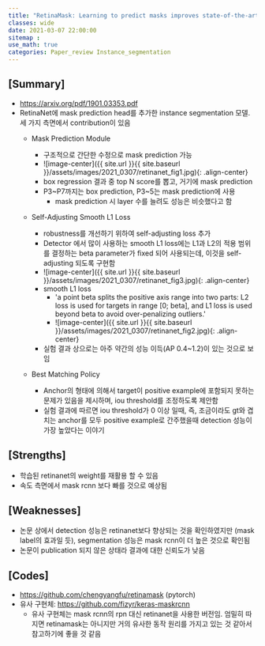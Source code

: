 ```yaml
---
title: "RetinaMask: Learning to predict masks improves state-of-the-art single-shot detection for free"
classes: wide
date: 2021-03-07 22:00:00
sitemap :
use_math: true
categories: Paper_review Instance_segmentation
---
```


## [Summary]

- https://arxiv.org/pdf/1901.03353.pdf
- RetinaNet에 mask prediction head를 추가한 instance segmentation 모델. 세 가지 측면에서 contribution이 있음
    - Mask Prediction Module
        - 구조적으로 간단한 수정으로 mask prediction 가능
        - ![image-center]({{ site.url }}{{ site.baseurl }}/assets/images/2021_0307/retinanet_fig1.jpg){: .align-center}
        - box regression 결과 중 top N score를 뽑고, 거기에 mask prediction
        - P3~P7까지는 box prediction, P3~5는 mask prediction에 사용
            - mask prediction 시 layer 수를 늘려도 성능은 비슷했다고 함

    - Self-Adjusting Smooth L1 Loss
        - robustness를 개선하기 위하여 self-adjusting loss 추가
        - Detector 에서 많이 사용하는 smooth L1 loss에는 L1과 L2의 적용 범위를 결정하는 beta parameter가 fixed 되어 사용되는데, 이것을 self-adjusting 되도록 구현함
        - ![image-center]({{ site.url }}{{ site.baseurl }}/assets/images/2021_0307/retinanet_fig3.jpg){: .align-center}
        - smooth L1 loss
            - 'a point beta splits the positive axis range into two parts: L2 loss is used for targets in range [0; beta], and L1 loss is used beyond beta to avoid over-penalizing outliers.'
            - ![image-center]({{ site.url }}{{ site.baseurl }}/assets/images/2021_0307/retinanet_fig2.jpg){: .align-center}
        - 실험 결과 상으로는 아주 약간의 성능 이득(AP 0.4~1.2)이 있는 것으로 보임

    - Best Matching Policy
        - Anchor의 형태에 의해서 target이 positive example에 포함되지 못하는 문제가 있음을 제시하며, iou threshold를 조정하도록 제안함
        - 실험 결과에 따르면 iou threshold가 0 이상 일때, 즉, 조금이라도 gt와 겹치는 anchor를 모두 positive example로 간주했을때 detection 성능이 가장 높았다는 이야기

## [Strengths]
- 학습된 retinanet의 weight를 재활용 할 수 있음
- 속도 측면에서 mask rcnn 보다 빠를 것으로 예상됨

## [Weaknesses]
- 논문 상에서 detection 성능은 retinanet보다 향상되는 것을 확인하였지만 (mask label의 효과일 듯), segmentation 성능은 mask rcnn이 더 높은 것으로 확인됨
- 논문이 publication 되지 않은 상태라 결과에 대한 신뢰도가 낮음

## [Codes]
- https://github.com/chengyangfu/retinamask (pytorch)
- 유사 구현체: https://github.com/fizyr/keras-maskrcnn
    - 유사 구현체는 mask rcnn의 rpn 대신 retinanet을 사용한 버전임. 엄밀히 따지면 retinamask는 아니지만 거의 유사한 동작 원리를 가지고 있는 것 같아서 참고하기에 좋을 것 같음
